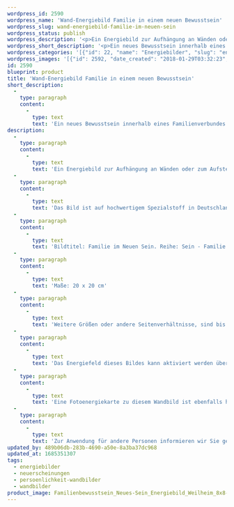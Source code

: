 ```yaml
---
wordpress_id: 2590
wordpress_name: 'Wand-Energiebild Familie in einem neuen Bewusstsein'
wordpress_slug: wand-energiebild-familie-im-neuen-sein
wordpress_status: publish
wordpress_description: '<p>Ein Energiebild zur Aufhängung an Wänden oder zum Aufstellen im Raum mit einem aktivierbaren Schwingungsfeld zu: Sein – Familie sein – Neues Bewusstsein innerhalb einer Familie leben</p><p>Das Bild ist auf hochwertigem Spezialstoff in Deutschland gedruckt und sorgfältig in Handarbeit auf Holzkeilrahmen aufgezogen. Laut Herstellerangaben ist der farbintensive Druck 70 Jahre lichtecht, waschbar und in einem umweltorientierten Verfahren hergestellt. Der Oberstoff ist mit einer Spezialbeschichtung unterfüttert, so dass, bei Aufhängung an der Wand, der rückseitige Holzrahmen auch bei hellen Farben unsichtbar ist.</p><p>Bildtitel: Familie im Neuen Sein. Reihe: Sein - Familie</p><p>Maße: 20 x 20 cm</p><p>Weitere Größen oder andere Seitenverhältnisse, sind bis 200 cm individuell für Sie innerhalb weniger Tage herstellbar. Bitte kontaktieren Sie uns hierfür unter <a href="mailto:info@elvedenverlag.de">info@elvedenverlag.de</a>.</p><p>Das Energiefeld dieses Bildes kann aktiviert werden über das bewusste Konzentrieren auf den für sich selbst erwünschten inneren Zustand an Wissen über Körperenergien. Es aktiviert sich jeweils der Teil des Bildenergiefeldes, der aktuell förderlich ist.</p><p>Eine Fotoenergiekarte zu diesem Wandbild ist ebenfalls <a href="https://my.feenbaum.de/produkt/foto-energiekarte-familie-im-neuen-sein/">hier im Shop</a></p><p><a href="https://my.feenbaum.de/anwendung-energie-wandbilder/">Anwendungshinweise</a>      <a href="https://my.feenbaum.de/produktinformation-wandbilder/">Produktinformationen</a></p><p><a href="http://info@elvedenverlag.de">Zur Anwendung für andere Personen informieren wir Sie gerne direkt</a></p>'
wordpress_short_description: '<p>Ein neues Bewusstsein innerhalb eines Familienverbundes leben.<br /><em>Hinweis: Das Wasserzeichen „Elveden Verlag Energiebild“ wird nicht mit gedruckt</em></p>'
wordpress_categories: '[{"id": 22, "name": "Energiebilder", "slug": "energiebilder"}, {"id": 66, "name": "Neuerscheinungen", "slug": "neuerscheinungen"}, {"id": 43, "name": "Pers\u00f6nlichkeit", "slug": "persoenlichkeit-wandbilder"}, {"id": 24, "name": "Wandbilder", "slug": "wandbilder"}]'
wordpress_images: '[{"id": 2592, "date_created": "2018-01-29T03:32:23", "date_created_gmt": "2018-01-29T01:32:23", "date_modified": "2018-01-29T03:32:23", "date_modified_gmt": "2018-01-29T01:32:23", "src": "https://my.feenbaum.de/wp-content/uploads/2018/02/Familienbewusstsein_Neues-Sein_Energiebild_Weilheim_8x8-72.jpg", "name": "Familienbewusstsein_Neues-Sein_Energiebild_Weilheim_8x8-72", "alt": ""}]'
id: 2590
blueprint: product
title: 'Wand-Energiebild Familie in einem neuen Bewusstsein'
short_description:
  -
    type: paragraph
    content:
      -
        type: text
        text: 'Ein neues Bewusstsein innerhalb eines Familienverbundes leben.'
description:
  -
    type: paragraph
    content:
      -
        type: text
        text: 'Ein Energiebild zur Aufhängung an Wänden oder zum Aufstellen im Raum mit einem aktivierbaren Schwingungsfeld zu: Sein – Familie sein – Neues Bewusstsein innerhalb einer Familie leben'
  -
    type: paragraph
    content:
      -
        type: text
        text: 'Das Bild ist auf hochwertigem Spezialstoff in Deutschland gedruckt und sorgfältig in Handarbeit auf Holzkeilrahmen aufgezogen. Laut Herstellerangaben ist der farbintensive Druck 70 Jahre lichtecht, waschbar und in einem umweltorientierten Verfahren hergestellt. Der Oberstoff ist mit einer Spezialbeschichtung unterfüttert, so dass, bei Aufhängung an der Wand, der rückseitige Holzrahmen auch bei hellen Farben unsichtbar ist.'
  -
    type: paragraph
    content:
      -
        type: text
        text: 'Bildtitel: Familie im Neuen Sein. Reihe: Sein - Familie'
  -
    type: paragraph
    content:
      -
        type: text
        text: 'Maße: 20 x 20 cm'
  -
    type: paragraph
    content:
      -
        type: text
        text: 'Weitere Größen oder andere Seitenverhältnisse, sind bis 200 cm individuell für Sie innerhalb weniger Tage herstellbar. Bitte kontaktieren Sie uns hierfür unter info@elvedenverlag.de.'
  -
    type: paragraph
    content:
      -
        type: text
        text: 'Das Energiefeld dieses Bildes kann aktiviert werden über das bewusste Konzentrieren auf den für sich selbst erwünschten inneren Zustand an Wissen über Körperenergien. Es aktiviert sich jeweils der Teil des Bildenergiefeldes, der aktuell förderlich ist.'
  -
    type: paragraph
    content:
      -
        type: text
        text: 'Eine Fotoenergiekarte zu diesem Wandbild ist ebenfalls hier im Shop'
  -
    type: paragraph
    content:
      -
        type: text
        text: 'Zur Anwendung für andere Personen informieren wir Sie gerne direkt'
updated_by: 489b06db-283b-4690-a50e-8a3ba37dc968
updated_at: 1685351307
tags:
  - energiebilder
  - neuerscheinungen
  - persoenlichkeit-wandbilder
  - wandbilder
product_image: Familienbewusstsein_Neues-Sein_Energiebild_Weilheim_8x8-72.jpg
---
```

